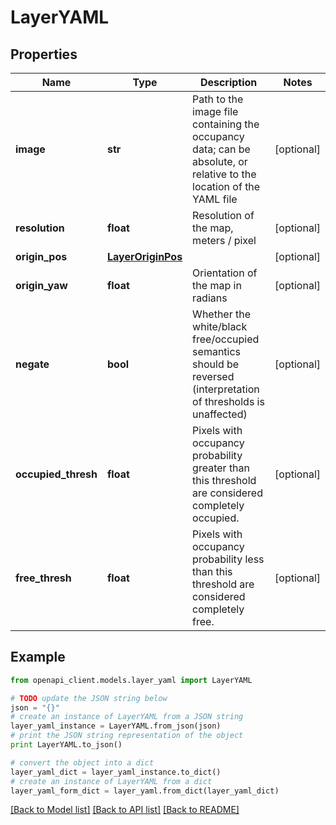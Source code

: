 # LayerYAML


## Properties
Name | Type | Description | Notes
------------ | ------------- | ------------- | -------------
**image** | **str** | Path to the image file containing the occupancy data; can be absolute, or relative to the location of the YAML file | [optional] 
**resolution** | **float** | Resolution of the map, meters / pixel | [optional] 
**origin_pos** | [**LayerOriginPos**](LayerOriginPos.md) |  | [optional] 
**origin_yaw** | **float** | Orientation of the map in radians | [optional] 
**negate** | **bool** | Whether the white/black free/occupied semantics should be reversed (interpretation of thresholds is unaffected) | [optional] 
**occupied_thresh** | **float** | Pixels with occupancy probability greater than this threshold are considered completely occupied. | [optional] 
**free_thresh** | **float** | Pixels with occupancy probability less than this threshold are considered completely free. | [optional] 

## Example

```python
from openapi_client.models.layer_yaml import LayerYAML

# TODO update the JSON string below
json = "{}"
# create an instance of LayerYAML from a JSON string
layer_yaml_instance = LayerYAML.from_json(json)
# print the JSON string representation of the object
print LayerYAML.to_json()

# convert the object into a dict
layer_yaml_dict = layer_yaml_instance.to_dict()
# create an instance of LayerYAML from a dict
layer_yaml_form_dict = layer_yaml.from_dict(layer_yaml_dict)
```
[[Back to Model list]](../README.md#documentation-for-models) [[Back to API list]](../README.md#documentation-for-api-endpoints) [[Back to README]](../README.md)


